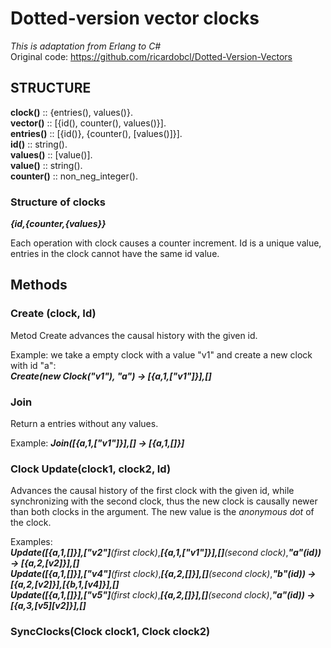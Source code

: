 # Dotted-version vector clocks

_This is adaptation from Erlang to C#_  
Original code: <https://github.com/ricardobcl/Dotted-Version-Vectors>

## **STRUCTURE**

**clock()** :: {entries(), values()}.  
**vector()** :: [{id(), counter(), values()}].  
**entries()** :: [{id()}, {counter(), [values()]}].  
**id()** :: string().  
**values()** :: [value()].  
**value()** :: string().  
**counter()** :: non_neg_integer().

### Structure of clocks

**_{id,{counter,{values}}_**

Each operation with clock causes a counter increment. Id is a unique value, entries in the clock cannot have the same id value.

## Methods

### Create (clock, Id)

Metod Create advances the causal history with the given id.  

Example: we take a empty clock with a value "v1" and create a new clock with id "a":  
**_Create(new Clock("v1"), "a") -> [{a,1,["v1"]}],[]_**

### Join

Return a entries without any values.  

Example: **_Join([{a,1,["v1"]}],[] -> [{a,1,[]}]_**  

### Clock Update(clock1, clock2, Id)  

Advances the causal history of the first clock with the given id, while synchronizing with the second clock, thus the new clock is causally newer than both clocks in the argument. The new value is the *anonymous dot* of the clock.  

Examples:  
***Update([{a,1,[]}],["v2"]**(first clock)*,***[{a,1,["v1"]}],[]**(second clock)*,***"a"(id)) -> [{a,2,[v2]}],[]***  
***Update([{a,1,[]}],["v4"]**(first clock)*,***[{a,2,[]}],[]**(second clock)*,***"b"(id)) -> [{a,2,[v2]}],[{b,1,[v4]}],[]***  
***Update([{a,1,[]}],["v5"]**(first clock)*,***[{a,2,[]}],[]**(second clock)*,***"a"(id)) -> [{a,3,[v5][v2]}],[]***  

### SyncClocks(Clock clock1, Clock clock2)
